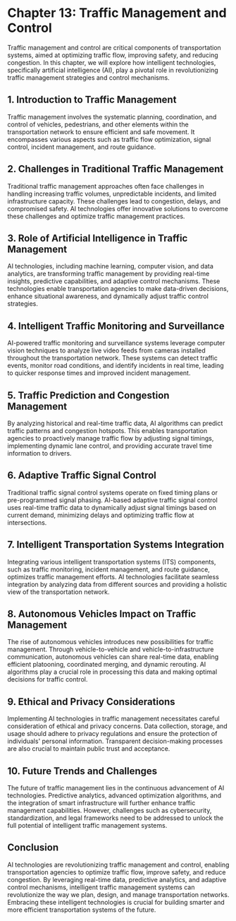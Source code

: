 Chapter 13: Traffic Management and Control
==========================================

Traffic management and control are critical components of transportation systems, aimed at optimizing traffic flow, improving safety, and reducing congestion. In this chapter, we will explore how intelligent technologies, specifically artificial intelligence (AI), play a pivotal role in revolutionizing traffic management strategies and control mechanisms.

**1. Introduction to Traffic Management**
-----------------------------------------

Traffic management involves the systematic planning, coordination, and control of vehicles, pedestrians, and other elements within the transportation network to ensure efficient and safe movement. It encompasses various aspects such as traffic flow optimization, signal control, incident management, and route guidance.

**2. Challenges in Traditional Traffic Management**
---------------------------------------------------

Traditional traffic management approaches often face challenges in handling increasing traffic volumes, unpredictable incidents, and limited infrastructure capacity. These challenges lead to congestion, delays, and compromised safety. AI technologies offer innovative solutions to overcome these challenges and optimize traffic management practices.

**3. Role of Artificial Intelligence in Traffic Management**
------------------------------------------------------------

AI technologies, including machine learning, computer vision, and data analytics, are transforming traffic management by providing real-time insights, predictive capabilities, and adaptive control mechanisms. These technologies enable transportation agencies to make data-driven decisions, enhance situational awareness, and dynamically adjust traffic control strategies.

**4. Intelligent Traffic Monitoring and Surveillance**
------------------------------------------------------

AI-powered traffic monitoring and surveillance systems leverage computer vision techniques to analyze live video feeds from cameras installed throughout the transportation network. These systems can detect traffic events, monitor road conditions, and identify incidents in real time, leading to quicker response times and improved incident management.

**5. Traffic Prediction and Congestion Management**
---------------------------------------------------

By analyzing historical and real-time traffic data, AI algorithms can predict traffic patterns and congestion hotspots. This enables transportation agencies to proactively manage traffic flow by adjusting signal timings, implementing dynamic lane control, and providing accurate travel time information to drivers.

**6. Adaptive Traffic Signal Control**
--------------------------------------

Traditional traffic signal control systems operate on fixed timing plans or pre-programmed signal phasing. AI-based adaptive traffic signal control uses real-time traffic data to dynamically adjust signal timings based on current demand, minimizing delays and optimizing traffic flow at intersections.

**7. Intelligent Transportation Systems Integration**
-----------------------------------------------------

Integrating various intelligent transportation systems (ITS) components, such as traffic monitoring, incident management, and route guidance, optimizes traffic management efforts. AI technologies facilitate seamless integration by analyzing data from different sources and providing a holistic view of the transportation network.

**8. Autonomous Vehicles Impact on Traffic Management**
-------------------------------------------------------

The rise of autonomous vehicles introduces new possibilities for traffic management. Through vehicle-to-vehicle and vehicle-to-infrastructure communication, autonomous vehicles can share real-time data, enabling efficient platooning, coordinated merging, and dynamic rerouting. AI algorithms play a crucial role in processing this data and making optimal decisions for traffic control.

**9. Ethical and Privacy Considerations**
-----------------------------------------

Implementing AI technologies in traffic management necessitates careful consideration of ethical and privacy concerns. Data collection, storage, and usage should adhere to privacy regulations and ensure the protection of individuals' personal information. Transparent decision-making processes are also crucial to maintain public trust and acceptance.

**10. Future Trends and Challenges**
------------------------------------

The future of traffic management lies in the continuous advancement of AI technologies. Predictive analytics, advanced optimization algorithms, and the integration of smart infrastructure will further enhance traffic management capabilities. However, challenges such as cybersecurity, standardization, and legal frameworks need to be addressed to unlock the full potential of intelligent traffic management systems.

**Conclusion**
--------------

AI technologies are revolutionizing traffic management and control, enabling transportation agencies to optimize traffic flow, improve safety, and reduce congestion. By leveraging real-time data, predictive analytics, and adaptive control mechanisms, intelligent traffic management systems can revolutionize the way we plan, design, and manage transportation networks. Embracing these intelligent technologies is crucial for building smarter and more efficient transportation systems of the future.
